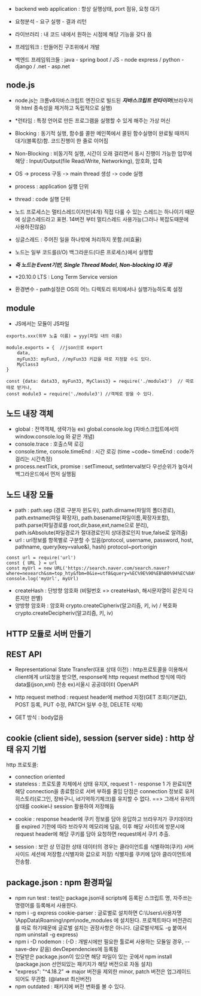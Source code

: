 * backend web application : 항상 실행상태, port 점유, 요청 대기 
* 요청분석 - 요구 실행 - 결과 리턴 

* 라이브러리 : 내 코드 내에서 원하는 시점에 해당 기능을 갖다 씀
* 프레임워크 : 만들어진 구조위에서 개발
* 백엔드 프레임워크들 : java - spring boot / JS - node express / python - django / .net - asp.net 

## node.js
* node.js는 크롬v8자바스크립트 엔진으로 빌드된 ***자바스크립트 런타이머***(브라우저와 html 종속성을 제거하고 독립적으로 실행)
* *런타임 : 특정 언어로 만든 프로그램을 실행할 수 있게 해주는 가상 머신

* Blocking : 동기적 실행, 함수를 콜한 메인쪽에서 콜된 함수실행이 완료될 때까지 대기(블록킹)함. 코드진행이 한 줄로 이어짐 
* Non-Blocking : 비동기적 실행, 시간이 오래 걸리면서 동시 진행이 가능한 업무에 해당 : Input/Output(file Read/Write, Networking), 암호화, 압축

* OS -> process 구동 -> main thread 생성 -> code 실행 
* process : application 실행 단위
* thread : code 실행 단위
* 노드 프로세스는 멀티스레드이지만(4개) 직접 다룰 수 있는 스레드는 하나이기 때문에 싱글스레드라고 표현. 14버전 부터 멀티스레드 사용가능(그러나 복잡도때문에 사용하진않음)
* 싱글스레드 : 주어진 일을 하나밖에 처리하지 못함.(비효율)
* 노드는 일부 코드를(I/O) 백그라운드(다른 프로세스)에서 실행함 
* ***즉 노드는 Event기반, Single Thread Model, Non-blocking IO 제공***

* *20.10.0 LTS : Long Term Service version
* 환경변수 - path설정은 OS의 어느 디렉토리 위치에서나 실행가능하도록 설정

## module
* JS에서는 모듈이 JS파일
```
exports.xxx(외부 노출 이름) = yyy(파일 내의 이름)
```
```
module.exports = {  //json으로 export
    data,
    myFun33: myFun3, //myFun33 키값을 따로 지정할 수도 있다.
    MyClass3
}
```
```
const {data: data33, myFun33, MyClass3} = require('./module3')  // 따로 따로 받거나,
const module3 = require('./module3') //객체로 받을 수 있다.
```
## 노드 내장 객체
* global : 전역객체, 생략가능 ex) global.console.log (자바스크립트에서의 window.console.log 와 같은 개념)
* console.trace : 호출스택 로깅 
* console.time, console.timeEnd : 시간 로깅 (time ~code~ timeEnd : code가 걸리는 시간측정)
* process.nextTick, promise : setTimeout, setInterval보다 우선순위가 높아서 백그라운드에서 먼저 실행됨 

## 노드 내장 모듈
* path : path.sep (경로 구분자 윈도우\), path.dirname(파일의 폴더경로), path.extname(파일 확장자), path.basename(파일이름,확장자포함), path.parse(파일경로를 root,dir,base,ext,name으로 분리), path.isAbsolute(파일경로가 절대경로인지 상대경로인지 true,false로 알려줌)
* url : url정보를 항목별로 구분할 수 있음(protocol, username, password, host, pathname, query(key=value&), hash) protocol~port:origin

```
const url = require('url')
const { URL } = url
const myUrl = new URL('https://search.naver.com/search.naver?where=nexearch&sm=top_hty&fbm=0&ie=utf8&query=%EC%9E%90%EB%B0%94%EC%8A%A4%ED%81%AC%EB%A6%BD%ED%8A%B8')
console.log('myUrl', myUrl)
```
* createHash : 단방향 암호화 (비밀번호 => createHash, 해시문자열이 같은지 다른지만 판별) 
* 양방향 암호화 : 암호화 crypto.createCipheriv(알고리즘, 키, iv) / 복호화 crypto.createDecipheriv(알고리즘, 키, iv)

## HTTP 모듈로 서버 만들기


## REST API 
* Representational State Transfer(대표 상태 이전) : http프로토콜을 이용해서 client에게 url요청을 받으면, 
response에 http request method 방식에 따라 data를(json,xml) 전송 ex)서울시 공공데이터 OpenAPI
* http request method : request header에 method 지정(GET 조회(기본값), POST 등록, PUT 수정, PATCH 일부 수정, DELETE 삭제)

* GET 방식 : body없음 

## cookie (client side), session (server side) : http 상태 유지 기법
http 프로토콜: 
- connection oriented
- stateless : 프로토콜 자체에서 상태 유지X, request 1 - response 1 가 완료되면 해당 connection을 종료함으로 서버 부하를 줄임
단점은 connection 정보로 유저 히스토리(로그인, 장바구니, id기억하기체크)를 유지할 수 없다. ==> 그래서 유저의 상태를 cookie나 session 활용하여 저장해둠

* cookie : response header에 쿠키 정보를 담아 응답하고 브라우저가 쿠키데이타를 expired 기한에 따라 브라우저 메모리에 담음, 이후 해당 사이트에 방문시에 request header에 해당 쿠키를 담아 요청하면 request에서 쿠키 추출.

* session : 보안 상 민감한 상태 데이터의 경우는 클라이언트를 식별하여(쿠키) 서버사이드 세션에 저장함.(식별자와 값으로 저장) 식별자를 쿠키에 담아 클라이언트에 전송함. 

## package.json : npm 환경파일 
* npm run test : test는 package.json내 scripts에 등록된 스크립트 명, 자주쓰는 명령어를 등록해서 사용한다.
* npm i -g express cookie-parser : 글로벌로 설치하면 C:\Users\사용자명\AppData\Roaming\npm\node_modules 에 설치된다. 프로젝트마다 버전관리를 따로 하기때문에 글로벌 설치는 권장사항은 아니다. (글로벌삭제도 -g 붙여서 npm uninstall -g express)
* npm i -D nodemon : (-D : 개발시에만 필요한 툴로써 사용하는 모듈일 경우, --save-dev 같음) devDependencies에 등록됨
* 전달받은 package.json이 있으면 해당 파일이 있는 곳에서 npm install (package.json 선언되있는 패키지가 해당 버전으로 자동 설치)
* "express": "^4.18.2" => major 버전을 제외한 minor, patch 버전은 업그레이드 되어도 무관함. (@latest 최신버전)
* npm outdated : 패키지에 버전 변화를 볼 수 있다.